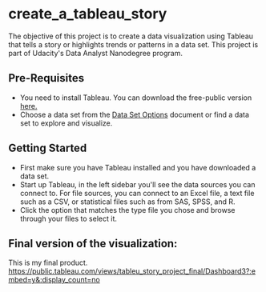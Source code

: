 # create_a_tableau_story
The objective of this project is to create a data visualization using Tableau that tells a story or highlights trends or patterns in a data set. This project is part of Udacity's Data Analyst Nanodegree program.

## Pre-Requisites
- You need to install Tableau. You can download the free-public version [here.](https://public.tableau.com/en-us/s/)
- Choose a data set from the [Data Set Options](https://docs.google.com/document/d/1w7KhqotVi5eoKE3I_AZHbsxdr-NmcWsLTIiZrpxWx4w/pub?embedded=true) document or find a data set to explore and visualize. 

## Getting Started
- First make sure you have Tableau installed and you have downloaded a data set.
- Start up Tableau, in the left sidebar you'll see the data sources you can connect to. For file sources, you can connect to an Excel file, a text file such as a CSV, or statistical files such as from SAS, SPSS, and R.
- Click the option that matches the type file you chose and browse through your files to select it.

## Final version of the visualization:
This is my final product.
https://public.tableau.com/views/tableu_story_project_final/Dashboard3?:embed=y&:display_count=no
